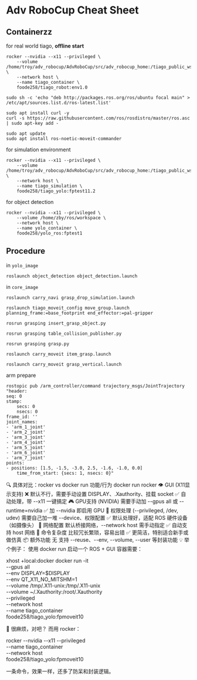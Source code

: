 # Adv RoboCup Cheat Sheet

## Containerzz

for real world tiago, **offline start**

    rocker --nvidia --x11 --privileged \
        --volume /home/troy/adv_robocup/AdvRoboCup/src/adv_robocup_home:/tiago_public_ws/src/adv_robocup_home \
        --network host \
        --name tiago_container \
        foode258/tiago_robot:env1.0

    sudo sh -c 'echo "deb http://packages.ros.org/ros/ubuntu focal main" > /etc/apt/sources.list.d/ros-latest.list'

    sudo apt install curl -y
    curl -s https://raw.githubusercontent.com/ros/rosdistro/master/ros.asc | sudo apt-key add -

    sudo apt update
    sudo apt install ros-noetic-moveit-commander

for simulation environment

    rocker --nvidia --x11 --privileged \
        --volume /home/troy/adv_robocup/AdvRoboCup/src/adv_robocup_home:/tiago_public_ws/src/adv_robocup_home \
        --network host \
        --name tiago_simulation \
        foode258/tiago_yolo:fptest11.2

for object detection

    rocker --nvidia --x11 --privileged \
        --volume /home/zby/ros/workspace \
        --network host \
        --name yolo_container \
        foode258/yolo_ros:fptest1

## Procedure

in `yolo_image`

    roslaunch object_detection object_detection.launch

in `core_image`

    roslaunch carry_navi grasp_drop_simulation.launch

    roslaunch tiago_moveit_config move_group.launch planning_frame:=base_footprint end_effector:=pal-gripper

    rosrun grasping insert_grasp_object.py 

    rosrun grasping table_collision_publisher.py

    rosrun grasping grasp.py

    roslaunch carry_moveit item_grasp.launch

    roslaunch carry_moveit grasp_vertical.launch

arm prepare

    rostopic pub /arm_controller/command trajectory_msgs/JointTrajectory "header:
    seq: 0
    stamp:
        secs: 0
        nsecs: 0
    frame_id: ''   
    joint_names:
    - 'arm_1_joint'
    - 'arm_2_joint'
    - 'arm_3_joint'
    - 'arm_4_joint'
    - 'arm_5_joint'
    - 'arm_6_joint'
    - 'arm_7_joint'
    points:
    - positions: [1.5, -1.5, -3.0, 2.5, -1.6, -1.0, 0.0] 
        time_from_start: {secs: 1, nsecs: 0}"
        


🔍 具体对比：rocker vs docker run
功能/行为	docker run	rocker
👁️ GUI (X11显示支持)	❌ 默认不行，需要手动设置 DISPLAY、.Xauthority、挂载 socket	✅ 自动处理，带 --x11 一键搞定
🎮 GPU支持 (NVIDIA)	需要手动加 --gpus all 或 --runtime=nvidia	✅ 加 --nvidia 即启用 GPU
🔐 权限处理 (--privileged, /dev, udev)	需要自己加一堆 --device、权限配置	✅ 默认处理好，适配 ROS 硬件设备（如摄像头）
📡 网络配置	默认桥接网络，--network host 需手动指定	✅ 自动支持 host 网络
🐳 命令复杂度	比较冗长繁琐，容易出错	✅ 更简洁，特别适合新手或做仿真
📦 额外功能	无	支持 --reuse、--env, --volume, --user 等封装功能
💡 举个例子：
使用 docker run 启动一个 ROS + GUI 容器需要：

xhost +local:docker
docker run -it \
  --gpus all \
  --env DISPLAY=$DISPLAY \
  --env QT_X11_NO_MITSHM=1 \
  --volume /tmp/.X11-unix:/tmp/.X11-unix \
  --volume ~/.Xauthority:/root/.Xauthority \
  --privileged \
  --network host \
  --name tiago_container \
  foode258/tiago_yolo:fpmoveit10

🧠 很麻烦，对吧？
而用 rocker：

rocker --nvidia --x11 --privileged \
  --name tiago_container \
  --network host \
  foode258/tiago_yolo:fpmoveit10

一条命令，效果一样，还多了防呆和封装逻辑。
